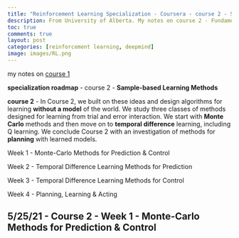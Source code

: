 ```yaml
---
title: "Reinforcement Learning Specialization - Coursera - course 2 - Sample-based Learning Methods"
description: From University of Alberta. My notes on course 2 - Fundamentals of Reinforcement Learning
toc: true
comments: true
layout: post
categories: [reinforcement learning, deepmind]
image: images/RL.png
---
```


my notes on [course 1](/guillaume_blog/blog/reinforcement-learning-specialization-coursera.html)

**specialization roadmap** - course 2 - **Sample-based Learning Methods**

**course 2** - In Course 2, we built on these ideas and design algorithms for learning **without a model** of the world. We study three classes of methods designed for learning from trial and error interaction. We start with **Monte Carlo** methods and then move on to **temporal difference** learning, including Q learning. We conclude Course 2 with an investigation of methods for **planning** with learned models. 



Week 1 - Monte-Carlo Methods for Prediction & Control

Week 2 - Temporal Difference Learning Methods for Prediction

Week 3 - Temporal Difference Learning Methods for Control

Week 4 - Planning, Learning & Acting



## 5/25/21 - Course 2 - Week 1 - Monte-Carlo Methods for Prediction & Control

